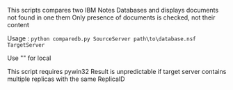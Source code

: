 This scripts compares two IBM Notes Databases and displays documents not found in one them
Only presence of documents is checked, not their content

Usage : 
`python comparedb.py SourceServer path\to\database.nsf TargetServer`

Use "" for local

This script requires pywin32 
Result is unpredictable if target server contains multiple replicas with the same ReplicaID
